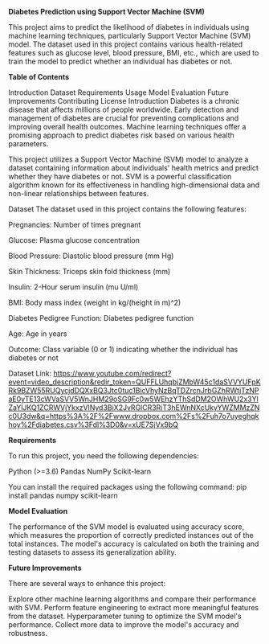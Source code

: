 **Diabetes Prediction using Support Vector Machine (SVM)**


This project aims to predict the likelihood of diabetes in individuals using machine learning techniques, particularly Support Vector Machine (SVM) model. The dataset used in this project contains various health-related features such as glucose level, blood pressure, BMI, etc., which are used to train the model to predict whether an individual has diabetes or not.

**Table of Contents**

Introduction
Dataset
Requirements
Usage
Model Evaluation
Future Improvements
Contributing
License
Introduction
Diabetes is a chronic disease that affects millions of people worldwide. Early detection and management of diabetes are crucial for preventing complications and improving overall health outcomes. Machine learning techniques offer a promising approach to predict diabetes risk based on various health parameters.

This project utilizes a Support Vector Machine (SVM) model to analyze a dataset containing information about individuals' health metrics and predict whether they have diabetes or not. SVM is a powerful classification algorithm known for its effectiveness in handling high-dimensional data and non-linear relationships between features.

Dataset
The dataset used in this project contains the following features:

Pregnancies: Number of times pregnant

Glucose: Plasma glucose concentration

Blood Pressure: Diastolic blood pressure (mm Hg)

Skin Thickness: Triceps skin fold thickness (mm)

Insulin: 2-Hour serum insulin (mu U/ml)

BMI: Body mass index (weight in kg/(height in m)^2)

Diabetes Pedigree Function: Diabetes pedigree function

Age: Age in years

Outcome: Class variable (0 or 1) indicating whether the individual has diabetes or not

Dataset Link: https://www.youtube.com/redirect?event=video_description&redir_token=QUFFLUhqbjZMbW45c1daSVVYUFpKRk9BZW55RUQycjdDQXxBQ3Jtc0tuc1BicVhyNzBqTDZrcnJrbGZhRWtjTzNPaE0yTE13cWVaSVV5WnJHM29oSG9Fc0w5WEhzYThSdDM2OWhWU2x3YlZaYlJKQ1ZCRWVjYkxzVlNyd3BiX2JvRGlCR3RiT3hEWnNXcUkyYWZMMzZNc0U3dw&q=https%3A%2F%2Fwww.dropbox.com%2Fs%2Fuh7o7uyeghqkhoy%2Fdiabetes.csv%3Fdl%3D0&v=xUE7SjVx9bQ


**Requirements**

To run this project, you need the following dependencies:

Python (>=3.6)
Pandas
NumPy
Scikit-learn

You can install the required packages using the following command:
pip install pandas numpy scikit-learn

**Model Evaluation**

The performance of the SVM model is evaluated using accuracy score, which measures the proportion of correctly predicted instances out of the total instances. The model's accuracy is calculated on both the training and testing datasets to assess its generalization ability.

**Future Improvements**

There are several ways to enhance this project:

Explore other machine learning algorithms and compare their performance with SVM.
Perform feature engineering to extract more meaningful features from the dataset.
Hyperparameter tuning to optimize the SVM model's performance.
Collect more data to improve the model's accuracy and robustness.
